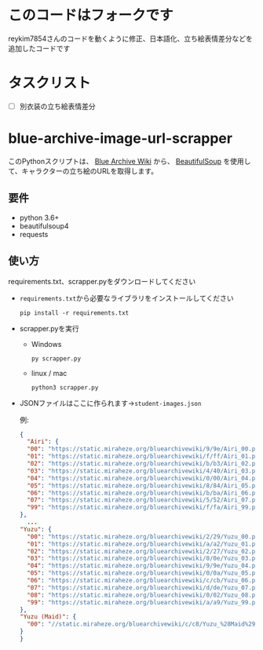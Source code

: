 # このコードはフォークです
reykim7854さんのコードを動くように修正、日本語化、立ち絵表情差分などを追加したコードです
# タスクリスト
- [ ] 別衣装の立ち絵表情差分
# blue-archive-image-url-scrapper
このPythonスクリプトは、 [Blue Archive Wiki](https://bluearchive.wiki/wiki) から、 [BeautifulSoup](https://www.crummy.com/software/BeautifulSoup/) を使用して、キャラクターの立ち絵のURLを取得します。
## 要件
- python 3.6+
- beautifulsoup4
- requests
## 使い方
requirements.txt、scrapper.pyをダウンロードしてください
- `requirements.txt`から必要なライブラリをインストールしてください
  ```
  pip install -r requirements.txt
  ```
- scrapper.pyを実行
  - Windows
    ```
    py scrapper.py
    ```
  - linux / mac
    ```
    python3 scrapper.py
    ```
- JSONファイルはここに作られます→`student-images.json`
  
  例:
  ```json
  {
    "Airi": {
    "00": "https://static.miraheze.org/bluearchivewiki/9/9e/Airi_00.png",
    "01": "https://static.miraheze.org/bluearchivewiki/f/ff/Airi_01.png",
    "02": "https://static.miraheze.org/bluearchivewiki/b/b3/Airi_02.png",
    "03": "https://static.miraheze.org/bluearchivewiki/4/40/Airi_03.png",
    "04": "https://static.miraheze.org/bluearchivewiki/0/00/Airi_04.png",
    "05": "https://static.miraheze.org/bluearchivewiki/8/84/Airi_05.png",
    "06": "https://static.miraheze.org/bluearchivewiki/b/ba/Airi_06.png",
    "07": "https://static.miraheze.org/bluearchivewiki/5/52/Airi_07.png",
    "99": "https://static.miraheze.org/bluearchivewiki/f/fa/Airi_99.png"
  },
    ...
  "Yuzu": {
    "00": "https://static.miraheze.org/bluearchivewiki/2/29/Yuzu_00.png",
    "01": "https://static.miraheze.org/bluearchivewiki/a/a2/Yuzu_01.png",
    "02": "https://static.miraheze.org/bluearchivewiki/2/27/Yuzu_02.png",
    "03": "https://static.miraheze.org/bluearchivewiki/0/0e/Yuzu_03.png",
    "04": "https://static.miraheze.org/bluearchivewiki/9/9e/Yuzu_04.png",
    "05": "https://static.miraheze.org/bluearchivewiki/0/0a/Yuzu_05.png",
    "06": "https://static.miraheze.org/bluearchivewiki/c/cb/Yuzu_06.png",
    "07": "https://static.miraheze.org/bluearchivewiki/d/de/Yuzu_07.png",
    "08": "https://static.miraheze.org/bluearchivewiki/0/02/Yuzu_08.png",
    "99": "https://static.miraheze.org/bluearchivewiki/a/a9/Yuzu_99.png"
  },
  "Yuzu (Maid)": {
    "00": "//static.miraheze.org/bluearchivewiki/c/c8/Yuzu_%28Maid%29_00.png"
  }
  }
  ```
